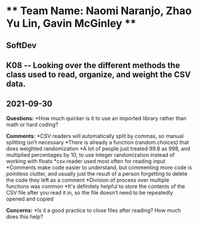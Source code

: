 # ** Team Name: Naomi Naranjo, Zhao Yu Lin, Gavin McGinley **
## SoftDev
## K08 -- Looking over the different methods the class used to read, organize, and weight the CSV data.
## 2021-09-30

**Questions:**
*How much quicker is it to use an imported library rather than math or hard coding?


**Comments:**
*CSV readers will automatically split by commas, so manual splitting isn’t necessary
*There is already a function (random.choices) that does weighted randomization 
*A lot of people just treated 99.8 as 998, and multiplied percentages by 10, to use integer randomization instead of working with floats
*csv.reader used most often for reading input
*Comments make code easier to understand, but commenting more code is pointless clutter, and usually just the result of a person forgetting to delete the code they left as a comment
*Division of process over multiple functions was common
*It's definitely helpful to store the contents of the CSV file after you read it in, so the file doesn’t need to be repeatedly opened and copied

**Concerns:**
*Is it a good practice to close files after reading? How much does this help?
